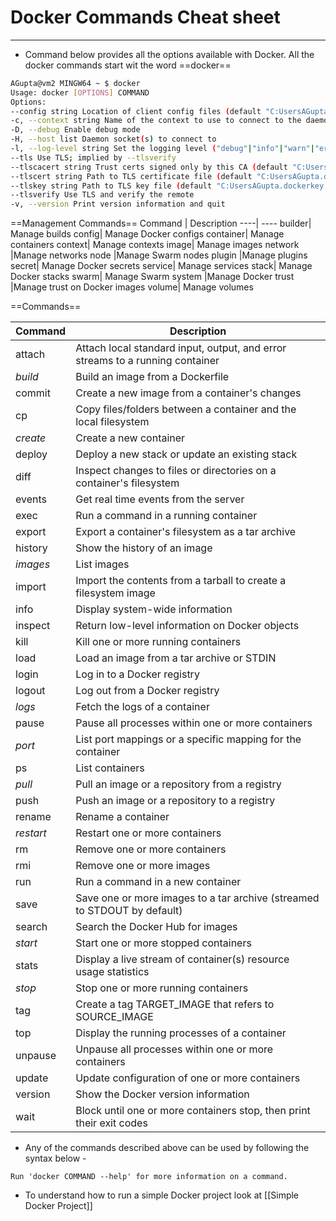 # Docker Commands Cheat sheet
---
- Command below provides all the options available with Docker. All the docker commands start wit the word ==docker==
``` bash
AGupta@vm2 MINGW64 ~ $ docker
Usage: docker [OPTIONS] COMMAND
Options:
--config string Location of client config files (default "C:UsersAGupta.docker")
-c, --context string Name of the context to use to connect to the daemon (overrides DOCKER_HOST env var and default context set with "docker context use")
-D, --debug Enable debug mode
-H, --host list Daemon socket(s) to connect to
-l, --log-level string Set the logging level ("debug"|"info"|"warn"|"error"|"fatal") (default "info")
--tls Use TLS; implied by --tlsverify
--tlscacert string Trust certs signed only by this CA (default "C:UsersAGupta.dockerca.pem")
--tlscert string Path to TLS certificate file (default "C:UsersAGupta.dockercert.pem")
--tlskey string Path to TLS key file (default "C:UsersAGupta.dockerkey.pem")
--tlsverify Use TLS and verify the remote
-v, --version Print version information and quit

```

==Management Commands==
Command | Description
----| ----
builder| Manage builds 
config| Manage Docker configs 
container| Manage containers 
context| Manage contexts 
image| Manage images 
network |Manage networks 
node |Manage Swarm nodes 
plugin |Manage plugins 
secret| Manage Docker secrets 
service| Manage services 
stack| Manage Docker stacks 
swarm| Manage Swarm 
system |Manage Docker 
trust |Manage trust on Docker images 
volume| Manage volumes 

==Commands==

 Command | Description 
 --- | --- 
attach| Attach local standard input, output, and error streams to a running container
*build* |Build an image from a Dockerfile
commit| Create a new image from a container's changes 
cp |Copy files/folders between a container and the local filesystem 
*create*| Create a new container 
deploy| Deploy a new stack or update an existing stack 
diff| Inspect changes to files or directories on a container's filesystem 
events| Get real time events from the server 
exec |Run a command in a running container 
export| Export a container's filesystem as a tar archive 
history |Show the history of an image 
*images*| List images 
import| Import the contents from a tarball to create a filesystem image 
info |Display system-wide information 
inspect| Return low-level information on Docker objects 
kill |Kill one or more running containers 
load| Load an image from a tar archive or STDIN 
login |Log in to a Docker registry 
logout| Log out from a Docker registry 
*logs* |Fetch the logs of a container 
pause| Pause all processes within one or more containers 
*port* |List port mappings or a specific mapping for the container 
ps |List containers 
*pull*| Pull an image or a repository from a registry 
push| Push an image or a repository to a registry 
rename| Rename a container 
*restart*| Restart one or more containers 
rm |Remove one or more containers 
rmi |Remove one or more images 
run |Run a command in a new container 
save |Save one or more images to a tar archive (streamed to STDOUT by default) 
search| Search the Docker Hub for images
*start* |Start one or more stopped containers 
stats| Display a live stream of container(s) resource usage statistics 
*stop* |Stop one or more running containers 
tag |Create a tag TARGET_IMAGE that refers to SOURCE_IMAGE 
top |Display the running processes of a container 
unpause| Unpause all processes within one or more containers 
update| Update configuration of one or more containers 
version |Show the Docker version information 
wait |Block until one or more containers stop, then print their exit codes

- Any of the commands described above can be used by following the syntax below - 
```
Run 'docker COMMAND --help' for more information on a command.
```
- To understand how to run a simple Docker project look at [[Simple Docker Project]]

